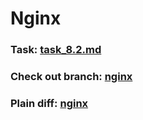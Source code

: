 # Nginx  

### Task: [task_8.2.md](/Chapter8-lesson2/task_8.2.md)  
### Check out branch: [nginx](https://github.com/sudmed/sausage-store/tree/Nginx)
### Plain diff: [nginx](/Chapter8-lesson2/nginx.diff)
